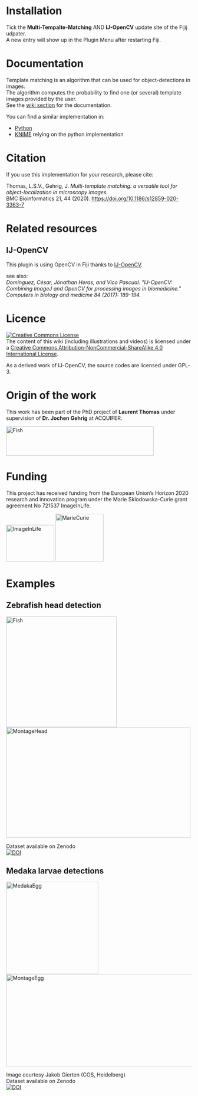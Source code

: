 # Installation
Tick the __Multi-Tempalte-Matching__ AND __IJ-OpenCV__ update site of the Fijij udpater.  
A new entry will show up in the Plugin Menu after restarting Fiji.

# Documentation
Template matching is an algorithm that can be used for object-detections in images.  
The algorithm computes the probability to find one (or several) template images provided by the user.  
See the [wiki section](https://github.com/multi-template-matching/MultiTemplateMatching-Fiji/wiki/) for the documentation.  

You can find a similar implementation in:
- [Python](https://github.com/multi-template-matching/MultiTemplateMatching-Python)
- [KNIME](https://github.com/multi-template-matching/MultipleTemplateMatching-KNIME) relying on the python implementation



# Citation
If you use this implementation for your research, please cite:
  
Thomas, L.S.V., Gehrig, J. _Multi-template matching: a versatile tool for object-localization in microscopy images._     
BMC Bioinformatics 21, 44 (2020). https://doi.org/10.1186/s12859-020-3363-7

# Related resources
## IJ-OpenCV
This plugin is using OpenCV in Fiji thanks to [IJ-OpenCV](https://github.com/joheras/IJ-OpenCV).

see also:  
_Domínguez, César, Jónathan Heras, and Vico Pascual. "IJ-OpenCV: Combining ImageJ and OpenCV for processing images in biomedicine." Computers in biology and medicine 84 (2017): 189-194._

   
# Licence
<a rel="license" href="http://creativecommons.org/licenses/by-nc-sa/4.0/"><img alt="Creative Commons License" style="border-width:0" src="https://i.creativecommons.org/l/by-nc-sa/4.0/88x31.png" /></a><br />The content of this wiki (including illustrations and videos) is licensed under a <a rel="license" href="http://creativecommons.org/licenses/by-nc-sa/4.0/">Creative Commons Attribution-NonCommercial-ShareAlike 4.0 International License</a>.

As a derived work of IJ-OpenCV, the source codes are licensed under GPL-3.

# Origin of the work
This work has been part of the PhD project of **Laurent Thomas** under supervision of **Dr. Jochen Gehrig** at ACQUIFER.   

<img src="https://github.com/multi-template-matching/MultiTemplateMatching-Fiji/blob/master/Images/Acquifer_Logo_60k_cmyk_300dpi.png" alt="Fish" width="400" height="80">     

# Funding
This project has received funding from the European Union’s Horizon 2020 research and innovation program under the Marie Sklodowska-Curie grant agreement No 721537 ImageInLife.  

<p float="left">
<img src="https://github.com/multi-template-matching/MultiTemplateMatching-Fiji/blob/master/Images/ImageInlife.png" alt="ImageInLife" width="130" height="100">
<img src="https://github.com/multi-template-matching/MultiTemplateMatching-Fiji/blob/master/Images/MarieCurie.jpg" alt="MarieCurie" width="130" height="130">
</p>


# Examples

## Zebrafish head detection
<img src="https://github.com/multi-template-matching/MultiTemplateMatching-Fiji/blob/master/Images/FishRoi.JPG" alt="Fish" width="300" height="300"> 
<img src="https://github.com/multi-template-matching/MultiTemplateMatching-Fiji/blob/master/Images/Montage_Head.png" alt="MontageHead" width="500" height="300">

Dataset available on Zenodo  
[![DOI](https://zenodo.org/badge/DOI/10.5281/zenodo.2650162.svg)](https://doi.org/10.5281/zenodo.2650162)


## Medaka larvae detections
<img src="https://github.com/multi-template-matching/MultiTemplateMatching-Fiji/blob/master/Images/EggDetected.png" alt="MedakaEgg" width="250" height="250">
<img src="https://github.com/multi-template-matching/MultiTemplateMatching-Fiji/blob/master/Images/MontageEgg.png" alt="MontageEgg" width="650" height="250">  

Image courtesy Jakob Gierten (COS, Heidelberg)  
Dataset available on Zenodo    
[![DOI](https://zenodo.org/badge/DOI/10.5281/zenodo.2650147.svg)](https://doi.org/10.5281/zenodo.2650147)

